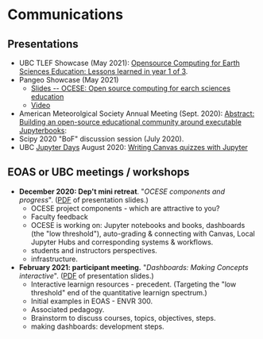 # Communications

## Presentations

* UBC TLEF Showcase (May 2021): [Opensource Computing for Earth Sciences Education: Lessons learned in year 1 of 3](https://tlef2.sites.olt.ubc.ca/files/2021/05/2021-TLEF-Showcase-SCI-Tara-Ivanochko.pdf).
* Pangeo Showcase (May 2021)
  * [Slides -- ΟCESE: Open source computing for earch sciences education](https://www.dropbox.com/s/ap325xvsncb25tg/austin_pangeo_may_2021.pdf?dl=0)
  * [Video](https://discourse.pangeo.io/t/may-5-2021-ocese-open-source-computing-for-earth-science-education/1443)
* American Meteorolgical Society Annual Meeting (Sept. 2020): [Abstract: Building an open-source educational community around executable Jupyterbooks](https://ams.confex.com/ams/101ANNUAL/11python/papers/viewonly.cgi?password=582729&username=384767):  
* Scipy 2020 "BoF" discussion session (July 2020).
* UBC [Jupyter Days](https://ubc-dsci.github.io/jupyterdays/) August 2020: [Writing Canvas quizzes with Jupyter](https://github.com/UBC-DSCI/jupyterdays/blob/master/jupyterdays/sessions/austin-colclough/md2canvas.md)

## EOAS or UBC meetings / workshops

* **December 2020: Dep't mini retreat**. "_OCESE components and progress_". ([PDF](https://github.com/fhmjones/ocese-docs/blob/master/PDFs/ocese-demo-dec15.pdf) of presentation slides.)
  * OCESE project components - which are attractive to you?
  * Faculty feedback
  * OCESE is working on: Jupyter notebooks and books, dashboards (the "low threshold"), auto-grading & connecting with Canvas, Local Jupyter Hubs and corresponding systems & workflows.  
  * students and instructors perspectives.
  * infrastructure.
* **February 2021: participant meeting.** "_Dashboards: Making Concepts interactive_". ([PDF](https://github.com/fhmjones/ocese-docs/blob/master/PDFs/Fac-ProD-Feb-210215.pdf) of  presentation slides.)
  * Interactive learnign resources - precedent. (Targeting the "low threshold" end of the quantitative learnign spectrum.)
  * Initial examples in EOAS - ENVR 300.
  * Associated pedagogy.
  * Brainstorm to discuss courses, topics, objectives, steps.
  * making dashboards: development steps.